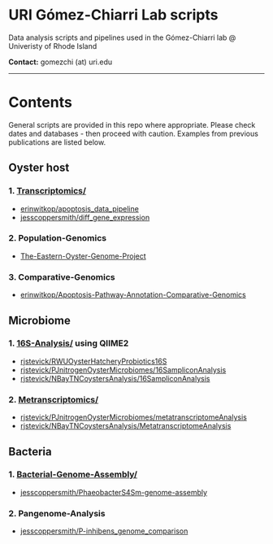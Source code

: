 # URI Gómez-Chiarri Lab scripts

Data analysis scripts and pipelines used in the Gómez-Chiarri lab @ Univeristy of Rhode Island  

**Contact:** gomezchi (at) uri.edu

-------------------------------------------

# Contents

General scripts are provided in this repo where appropriate. Please check dates and databases - then proceed with caution. Examples from previous publications are listed below.   


## Oyster host

### 1. [Transcriptomics/](Transcriptomics)
  - [erinwitkop/apoptosis_data_pipeline](https://github.com/erinwitkop/apoptosis_data_pipeline)
  - [jesscoppersmith/diff_gene_expression](https://github.com/jesscoppersmith/diff_gene_expression)

### 2. Population-Genomics
  - [The-Eastern-Oyster-Genome-Project](https://github.com/The-Eastern-Oyster-Genome-Project)

### 3. Comparative-Genomics
  - [erinwitkop/Apoptosis-Pathway-Annotation-Comparative-Genomics](https://github.com/erinwitkop/Apoptosis-Pathway-Annotation-Comparative-Genomics)


## Microbiome

### 1. [16S-Analysis/](16S-Analysis) using QIIME2
  - [rjstevick/RWUOysterHatcheryProbiotics16S](https://github.com/rjstevick/RWUOysterHatcheryProbiotics16S)
  - [rjstevick/PJnitrogenOysterMicrobiomes/16SampliconAnalysis](https://github.com/rjstevick/PJnitrogenOysterMicrobiomes/tree/master/16SampliconAnalysis)
  - [rjstevick/NBayTNCoystersAnalysis/16SampliconAnalysis](https://github.com/rjstevick/NBayTNCoystersAnalysis/tree/master/16SampliconAnalysis)  

### 2. [Metranscriptomics/](Metatranscriptomics)
  - [rjstevick/PJnitrogenOysterMicrobiomes/metatranscriptomeAnalysis](https://github.com/rjstevick/PJnitrogenOysterMicrobiomes/tree/master/metatranscriptomeAnalysis)
  - [rjstevick/NBayTNCoystersAnalysis/MetatranscriptomeAnalysis](https://github.com/rjstevick/NBayTNCoystersAnalysis/tree/master/MetatranscriptomeAnalysis)


## Bacteria

### 1. [Bacterial-Genome-Assembly/](Bacterial-Genome-Assembly)
  - [jesscoppersmith/PhaeobacterS4Sm-genome-assembly](https://github.com/jesscoppersmith/PhaeobacterS4Sm-genome-assembly)

### 2. Pangenome-Analysis
  - [jesscoppersmith/P-inhibens_genome_comparison](https://github.com/jesscoppersmith/P-inhibens_genome_comparison)
